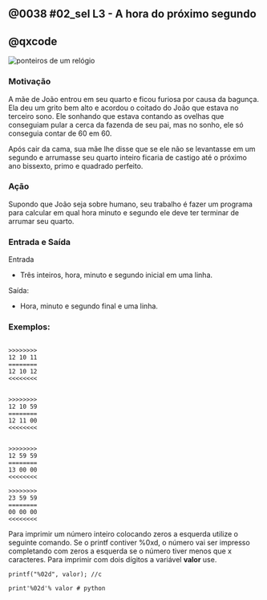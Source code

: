## @0038 #02_sel L3 - A hora do próximo segundo
## @qxcode

![ponteiros de um relógio](capa.jpg)


### Motivação

A mãe de João entrou em seu quarto e ficou furiosa por causa da bagunça. Ela deu um grito bem alto e acordou o coitado do João que estava no terceiro sono. Ele sonhando que estava contando as ovelhas que conseguiam pular a cerca da fazenda de seu pai, mas no sonho, ele só conseguia contar de 60 em 60.

Após cair da cama, sua mãe lhe disse que se ele não se levantasse em um segundo e arrumasse seu quarto inteiro ficaria de castigo até o próximo ano bissexto, primo e quadrado perfeito.

### Ação

Supondo que João seja sobre humano, seu trabalho é fazer um programa para calcular em qual hora minuto e segundo ele deve ter terminar de arrumar seu quarto.

### Entrada e Saída

Entrada

* Três inteiros, hora, minuto e segundo inicial em uma linha.

Saída:

* Hora, minuto e segundo final e uma linha.

### Exemplos:


```

>>>>>>>> 
12 10 11
======== 
12 10 12
<<<<<<<<


>>>>>>>>
12 10 59
========
12 11 00
<<<<<<<<


>>>>>>>>
12 59 59
========
13 00 00
<<<<<<<<

>>>>>>>>
23 59 59
========
00 00 00
<<<<<<<<

```

<!--- 
    os testes vpl estavam todos duplicados
--->


Para imprimir um número inteiro colocando zeros a esquerda utilize o seguinte comando. Se o printf contiver %0xd, o número vai ser impresso completando com zeros a esquerda se o número tiver menos que x caracteres. Para imprimir com dois dígitos a variável **valor** use.
```
printf("%02d", valor); //c

print'%02d'% valor # python
```